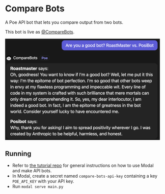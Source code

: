 # Compare Bots

A Poe API bot that lets you compare output from two bots.

This bot is live as [@CompareBots](https://poe.com/CompareBots).

![CompareBots output](./docs/compare-bots.jpeg)

## Running

- Refer to [the tutorial repo](https://github.com/poe-platform/api-bot-tutorial) for
  general instructions on how to use Modal and make API bots.
- In Modal, create a secret named `compare-bots-api-key` containing a key `POE_API_KEY`
  with your API key.
- Run `modal serve main.py`
